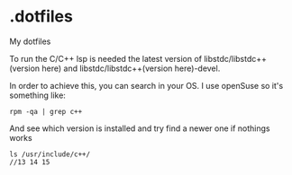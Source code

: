 # .dotfiles
My dotfiles

To run the C/C++ lsp is needed the latest version of libstdc/libstdc++(version here) and libstdc/libstdc++(version here)-devel.

In order to achieve this, you can search in your OS. I use openSuse so it's something like:

```
rpm -qa | grep c++  
```

And see which version is installed and try find a newer one if nothings works

```
ls /usr/include/c++/  
//13 14 15
```

